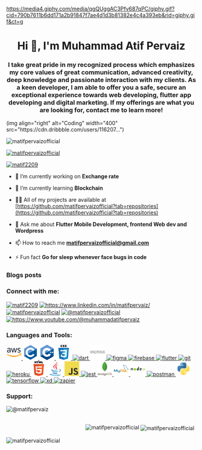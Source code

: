https://media4.giphy.com/media/qgQUggAC3Pfv687qPC/giphy.gif?cid=790b7611b6dd171a2b91847f7ae4d1d3b81382e4c4a393eb&rid=giphy.gif&ct=g<h1 align="center">Hi 👋, I'm Muhammad Atif Pervaiz</h1>
<h3 align="center">I take great pride in my recognized process which emphasizes my core values of great communication, advanced creativity, deep knowledge and passionate interaction with my clients. As a keen developer, I am able to offer you a safe, secure an exceptional experience towards web developing, flutter app developing and digital marketing. If my offerings are what you are looking for, contact me to learn more!</h3>
(img align="right" alt="Coding" width="400" src="https://cdn.dribbble.com/users/116207...")

<p align="left"> <img src="https://komarev.com/ghpvc/?username=matifpervaizofficial&label=Profile%20views&color=0e75b6&style=flat" alt="matifpervaizofficial" /> </p>

<p align="left"> <a href="https://github.com/ryo-ma/github-profile-trophy"><img src="https://github-profile-trophy.vercel.app/?username=matifpervaizofficial" alt="matifpervaizofficial" /></a> </p>

<p align="left"> <a href="https://twitter.com/matif2209" target="blank"><img src="https://img.shields.io/twitter/follow/matif2209?logo=twitter&style=for-the-badge" alt="matif2209" /></a> </p>

- 🔭 I’m currently working on **Exchange rate**

- 🌱 I’m currently learning **Blockchain**

- 👨‍💻 All of my projects are available at [https://github.com/matifpervaizofficial?tab=repositories](https://github.com/matifpervaizofficial?tab=repositories)

- 💬 Ask me about **Flutter Mobile Development, frontend Web dev and Wordpress**

- 📫 How to reach me **matifpervaizofficial@gmail.com**

- ⚡ Fun fact **Go for sleep whenever face bugs in code**

### Blogs posts
<!-- BLOG-POST-LIST:START -->
<!-- BLOG-POST-LIST:END -->

<h3 align="left">Connect with me:</h3>
<p align="left">
<a href="https://twitter.com/matif2209" target="blank"><img align="center" src="https://raw.githubusercontent.com/rahuldkjain/github-profile-readme-generator/master/src/images/icons/Social/twitter.svg" alt="matif2209" height="30" width="40" /></a>
<a href="https://linkedin.com/in/https://www.linkedin.com/in/matifpervaiz/" target="blank"><img align="center" src="https://raw.githubusercontent.com/rahuldkjain/github-profile-readme-generator/master/src/images/icons/Social/linked-in-alt.svg" alt="https://www.linkedin.com/in/matifpervaiz/" height="30" width="40" /></a>
<a href="https://instagram.com/matifpervaizofficial" target="blank"><img align="center" src="https://raw.githubusercontent.com/rahuldkjain/github-profile-readme-generator/master/src/images/icons/Social/instagram.svg" alt="matifpervaizofficial" height="30" width="40" /></a>
<a href="https://medium.com/@matifpervaizofficial" target="blank"><img align="center" src="https://raw.githubusercontent.com/rahuldkjain/github-profile-readme-generator/master/src/images/icons/Social/medium.svg" alt="@matifpervaizofficial" height="30" width="40" /></a>
<a href="https://www.youtube.com/c/https://www.youtube.com/@muhammadatifpervaiz" target="blank"><img align="center" src="https://raw.githubusercontent.com/rahuldkjain/github-profile-readme-generator/master/src/images/icons/Social/youtube.svg" alt="https://www.youtube.com/@muhammadatifpervaiz" height="30" width="40" /></a>
</p>

<h3 align="left">Languages and Tools:</h3>
<p align="left"> <a href="https://aws.amazon.com" target="_blank" rel="noreferrer"> <img src="https://raw.githubusercontent.com/devicons/devicon/master/icons/amazonwebservices/amazonwebservices-original-wordmark.svg" alt="aws" width="40" height="40"/> </a> <a href="https://www.cprogramming.com/" target="_blank" rel="noreferrer"> <img src="https://raw.githubusercontent.com/devicons/devicon/master/icons/c/c-original.svg" alt="c" width="40" height="40"/> </a> <a href="https://www.w3schools.com/cpp/" target="_blank" rel="noreferrer"> <img src="https://raw.githubusercontent.com/devicons/devicon/master/icons/cplusplus/cplusplus-original.svg" alt="cplusplus" width="40" height="40"/> </a> <a href="https://www.w3schools.com/css/" target="_blank" rel="noreferrer"> <img src="https://raw.githubusercontent.com/devicons/devicon/master/icons/css3/css3-original-wordmark.svg" alt="css3" width="40" height="40"/> </a> <a href="https://dart.dev" target="_blank" rel="noreferrer"> <img src="https://www.vectorlogo.zone/logos/dartlang/dartlang-icon.svg" alt="dart" width="40" height="40"/> </a> <a href="https://expressjs.com" target="_blank" rel="noreferrer"> <img src="https://raw.githubusercontent.com/devicons/devicon/master/icons/express/express-original-wordmark.svg" alt="express" width="40" height="40"/> </a> <a href="https://www.figma.com/" target="_blank" rel="noreferrer"> <img src="https://www.vectorlogo.zone/logos/figma/figma-icon.svg" alt="figma" width="40" height="40"/> </a> <a href="https://firebase.google.com/" target="_blank" rel="noreferrer"> <img src="https://www.vectorlogo.zone/logos/firebase/firebase-icon.svg" alt="firebase" width="40" height="40"/> </a> <a href="https://flutter.dev" target="_blank" rel="noreferrer"> <img src="https://www.vectorlogo.zone/logos/flutterio/flutterio-icon.svg" alt="flutter" width="40" height="40"/> </a> <a href="https://git-scm.com/" target="_blank" rel="noreferrer"> <img src="https://www.vectorlogo.zone/logos/git-scm/git-scm-icon.svg" alt="git" width="40" height="40"/> </a> <a href="https://heroku.com" target="_blank" rel="noreferrer"> <img src="https://www.vectorlogo.zone/logos/heroku/heroku-icon.svg" alt="heroku" width="40" height="40"/> </a> <a href="https://www.w3.org/html/" target="_blank" rel="noreferrer"> <img src="https://raw.githubusercontent.com/devicons/devicon/master/icons/html5/html5-original-wordmark.svg" alt="html5" width="40" height="40"/> </a> <a href="https://www.java.com" target="_blank" rel="noreferrer"> <img src="https://raw.githubusercontent.com/devicons/devicon/master/icons/java/java-original.svg" alt="java" width="40" height="40"/> </a> <a href="https://developer.mozilla.org/en-US/docs/Web/JavaScript" target="_blank" rel="noreferrer"> <img src="https://raw.githubusercontent.com/devicons/devicon/master/icons/javascript/javascript-original.svg" alt="javascript" width="40" height="40"/> </a> <a href="https://jestjs.io" target="_blank" rel="noreferrer"> <img src="https://www.vectorlogo.zone/logos/jestjsio/jestjsio-icon.svg" alt="jest" width="40" height="40"/> </a> <a href="https://www.mongodb.com/" target="_blank" rel="noreferrer"> <img src="https://raw.githubusercontent.com/devicons/devicon/master/icons/mongodb/mongodb-original-wordmark.svg" alt="mongodb" width="40" height="40"/> </a> <a href="https://www.mysql.com/" target="_blank" rel="noreferrer"> <img src="https://raw.githubusercontent.com/devicons/devicon/master/icons/mysql/mysql-original-wordmark.svg" alt="mysql" width="40" height="40"/> </a> <a href="https://nodejs.org" target="_blank" rel="noreferrer"> <img src="https://raw.githubusercontent.com/devicons/devicon/master/icons/nodejs/nodejs-original-wordmark.svg" alt="nodejs" width="40" height="40"/> </a> <a href="https://postman.com" target="_blank" rel="noreferrer"> <img src="https://www.vectorlogo.zone/logos/getpostman/getpostman-icon.svg" alt="postman" width="40" height="40"/> </a> <a href="https://www.python.org" target="_blank" rel="noreferrer"> <img src="https://raw.githubusercontent.com/devicons/devicon/master/icons/python/python-original.svg" alt="python" width="40" height="40"/> </a> <a href="https://www.tensorflow.org" target="_blank" rel="noreferrer"> <img src="https://www.vectorlogo.zone/logos/tensorflow/tensorflow-icon.svg" alt="tensorflow" width="40" height="40"/> </a> <a href="https://www.adobe.com/products/xd.html" target="_blank" rel="noreferrer"> <img src="https://cdn.worldvectorlogo.com/logos/adobe-xd.svg" alt="xd" width="40" height="40"/> </a> <a href="https://zapier.com" target="_blank" rel="noreferrer"> <img src="https://www.vectorlogo.zone/logos/zapier/zapier-icon.svg" alt="zapier" width="40" height="40"/> </a> </p>

<h3 align="left">Support:</h3>
<p><a href="https://www.buymeacoffee.com/@matifpervaiz"> <img align="left" src="https://cdn.buymeacoffee.com/buttons/v2/default-yellow.png" height="50" width="210" alt="@matifpervaiz" /></a></p><br><br>

<p><img align="left" src="https://github-readme-stats.vercel.app/api/top-langs?username=matifpervaizofficial&show_icons=true&locale=en&layout=compact" alt="matifpervaizofficial" /></p>

<p>&nbsp;<img align="center" src="https://github-readme-stats.vercel.app/api?username=matifpervaizofficial&show_icons=true&locale=en" alt="matifpervaizofficial" /></p>

<p><img align="center" src="https://github-readme-streak-stats.herokuapp.com/?user=matifpervaizofficial&" alt="matifpervaizofficial" /></p>
